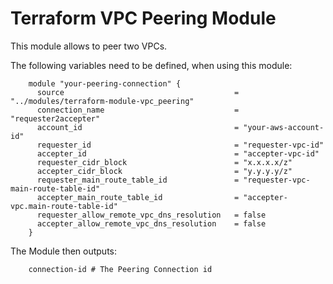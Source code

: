 # Terraform VPC Peering Module

This module allows to peer two VPCs.

The following variables need to be defined, when using this module:

        module "your-peering-connection" {
          source                                      = "../modules/terraform-module-vpc_peering"
          connection_name                             = "requester2accepter"
          account_id                                  = "your-aws-account-id"
          requester_id                                = "requester-vpc-id"
          accepter_id                                 = "accepter-vpc-id"
          requester_cidr_block                        = "x.x.x.x/z"
          accepter_cidr_block                         = "y.y.y.y/z"
          requester_main_route_table_id               = "requester-vpc-main-route-table-id"
          accepter_main_route_table_id                = "accepter-vpc.main-route-table-id"
          requester_allow_remote_vpc_dns_resolution   = false
          accepter_allow_remote_vpc_dns_resolution    = false
        }

The Module then outputs:

        connection-id # The Peering Connection id
